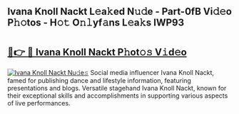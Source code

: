## Ivana Knoll Nackt L𝚎a𝚔ed N𝚞𝚍e - Part-0fB Vi𝚍𝚎o P𝚑𝚘tos - H𝚘𝚝 O𝚗𝚕yf𝚊ns L𝚎a𝚔s IWP93

# <h2><a href="http://kf4fa8.oniu.top/?m=Ivana+Knoll+Nackt">🔗👉 🔴 Ivana Knoll Nackt P𝚑ot𝚘𝚜 V𝚒d𝚎o</a></h2>

[![Ivana Knoll Nackt Nu𝚍e𝚜](https://i.imgur.com/0qMVB7G.gif)](http://kf4fa8.oniu.top/?m=Ivana+Knoll+Nackt)
Social media influencer Ivana Knoll Nackt, famed for publishing dance and lifestyle information, featuring presentations and blogs. Versatile stagehand Ivana Knoll Nackt, known for their exceptional skills and accomplishments in supporting various aspects of live performances.  
